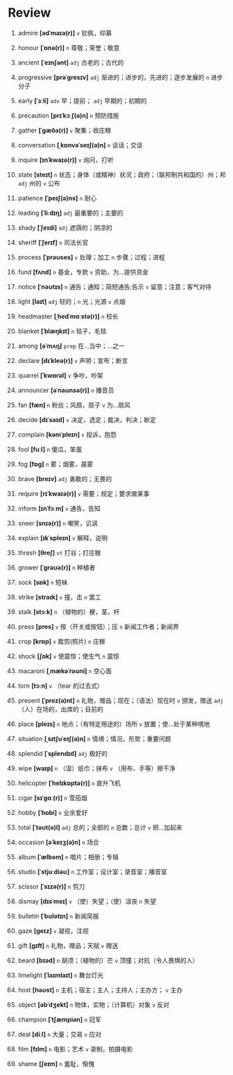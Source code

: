 # Review
1. admire **[ədˈmaɪə(r)]** `v` 钦佩，仰慕

2. honour **[ˈɒnə(r)]** `n` 尊敬；荣誉；敬意

3. ancient **[ˈeɪnʃənt]** `adj` 古老的；古代的

4. progressive **[prəˈɡresɪv]** `adj` 渐进的；进步的，先进的；逐步发展的 `n` 进步分子

5. early **[ˈɜːli]** `adv` 早；提前； `adj` 早期的；初期的

6. precaution **[prɪˈkɔːʃ(ə)n]** `n` 预防措施

7. gather **[ˈɡæðə(r)]** `v` 聚集；收庄稼

8. conversation **[ˌkɒnvəˈseɪʃ(ə)n]** `n` 谈话；交谈

9. inquire **[ɪnˈkwaɪə(r)]** `v` 询问，打听

10. state **[steɪt]** `n` 状态；身体（或精神）状况；政府；（联邦制共和国的）州；邦 `adj` 州的 `v` 公布

11. patience **[ˈpeɪʃ(ə)ns]** `n` 耐心

12. leading **[ˈliːdɪŋ]** `adj` 最重要的；主要的

13. shady **[ˈʃeɪdi]** `adj` 遮荫的；阴凉的

14. sheriff **[ˈʃerɪf]** `n` 司法长官

15. process **[ˈprəʊses]** `v` 处理；加工 `n` 步骤；过程；进程

16. fund **[fʌnd]** `n` 基金，专款 `v` 资助，为...提供资金

17. notice **[ˈnəʊtɪs]** `n` 通告；通知；简短通告;告示 `v` 留意；注意；客气对待

18. light **[laɪt]** `adj` 轻的；`n` 光；光源 `v` 点烟

19. headmaster **[ˌhedˈmɑːstə(r)]** `n` 校长

20. blanket **[ˈblæŋkɪt]** `n` 毯子，毛毯

21. among **[əˈmʌŋ]** `prep` 在...当中；...之一

22. declare **[dɪˈkleə(r)]** `v` 声明；宣布；断言

23. quarrel **[ˈkwɒrəl]** `v` 争吵，吵架

24. announcer **[əˈnaʊnsə(r)]** `n` 播音员

25. fan **[fæn]** `n` 粉丝；风扇，扇子 `v` 为...扇风

26. decide **[dɪˈsaɪd]** `v` 决定，选定；裁决，判决；断定

27. complain **[kəmˈpleɪn]** `v` 投诉，抱怨

28. fool **[fuːl]** `n` 傻瓜，笨蛋

29. fog **[fɒɡ]** `n` 雾；烟雾，晨雾

30. brave **[breɪv]** `adj` 勇敢的；无畏的

31. require **[rɪˈkwaɪə(r)]** `v` 需要；规定；要求做某事

32. inform **[ɪnˈfɔːm]** `v` 通告，告知

33. sneer **[snɪə(r)]** `n` 嘲笑，讥讽

34. explain **[ɪkˈspleɪn]** `v` 解释，说明

35. thresh **[θreʃ]** `vt` 打谷；打庄稼

36. grower **[ˈɡrəʊə(r)]** `n` 种植者

37. sock **[sɒk]** `n` 短袜

38. strike **[straɪk]** `v` 撞，击 `n` 罢工

39. stalk **[stɔːk]** `n` （植物的）梗，茎，杆

40. press **[pres]** `v` 按（开关或按钮）；压 `n` 新闻工作者；新闻界

41. crop **[krɒp]** `v` 裁剪(照片) `n` 庄稼

42. shock **[ʃɒk]** `v` 使震惊；使生气 `n` 震惊

43. macaroni **[ˌmækəˈrəʊni]** `n` 空心面

44. torn **[tɔːn]** `v` （tear 的过去式）

45. present **[ˈprez(ə)nt]** `n` 礼物，赠品；现在；（语法）现在时 `v` 颁发，赠送 `adj` （人）在场的，出席的；目前的

46. place **[pleɪs]** `n` 地点；（有特定用途的）场所 `v` 放置；使...处于某种境地

47. situation **[ˌsɪtʃuˈeɪʃ(ə)n]** `n` 情境；情况，形势；重要问题

48. splendid **[ˈsplendɪd]** `adj` 极好的

49. wipe **[waɪp]** `n` （湿）纸巾；抹布 `v` （用布、手等）擦干净

50. helicopter **[ˈhelɪkɒptə(r)]** `n` 直升飞机

51. cigar **[sɪˈɡɑː(r)]** `n` 雪茄烟

52. hobby **[ˈhɒbi]** `n` 业余爱好

53. total **[ˈtəʊt(ə)l]** `adj` 总的；全部的 `n` 总数；总计 `v` 把...加起来

54. occasion **[əˈkeɪʒ(ə)n]** `n` 场合

55. album **[ˈælbəm]** `n` 唱片；相册；专辑

56. studio **[ˈstjuːdiəʊ]** `n` 工作室；设计室；录音室；播音室

57. scissor **[ˈsɪzə(r)]** `n` 剪刀

58. dismay **[dɪsˈmeɪ]** `v` （使）失望；（使）沮丧 `n` 失望

59. bulletin **[ˈbʊlətɪn]** `n` 新闻简报

60. gaze **[ɡeɪz]** `v` 凝视，注视

61. gift **[ɡɪft]** `n` 礼物，赠品；天赋 `v` 赠送

62. beard **[bɪəd]** `n` 胡须；（植物的）芒 `v` 顶撞；对抗（令人畏惧的人）

63. limelight **[ˈlaɪmlaɪt]** `n` 舞台灯光

64. host **[həʊst]** `n` 主机；宿主；主人；主持人；主办方； `v` 主办

65. object **[əbˈdʒekt]** `n` 物体，实物；（计算机）对象 `v` 反对

66. champion **[ˈtʃæmpiən]** `n` 冠军

67. deal **[diːl]** `n` 大量；交易 `v` 应对

68. film **[fɪlm]** `n` 电影；艺术 `v` 录制，拍摄电影

69. shame **[ʃeɪm]** `n` 羞耻，惭愧

